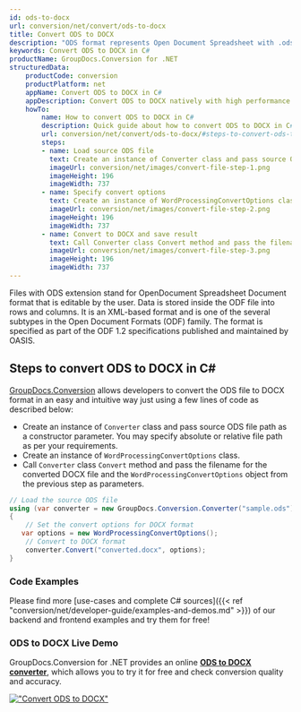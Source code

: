 ```yaml
---
id: ods-to-docx
url: conversion/net/convert/ods-to-docx
title: Convert ODS to DOCX
description: "ODS format represents Open Document Spreadsheet with .ods extension. Learn how to convert ODS to DOCX file programmatically in C# language using GroupDocs.Conversion for .NET library."
keywords: Convert ODS to DOCX in C#
productName: GroupDocs.Conversion for .NET
structuredData:
    productCode: conversion
    productPlatform: net
    appName: Convert ODS to DOCX in C#
    appDescription: Convert ODS to DOCX natively with high performance using C# language and server side GroupDocs.Conversion for .NET APIs, without the use of any software like Microsoft or Open Office.
    howTo:
        name: How to convert ODS to DOCX in C# 
        description: Quick guide about how to convert ODS to DOCX in C# with high performance and accuracy.
        url: conversion/net/convert/ods-to-docx/#steps-to-convert-ods-to-docx-in-c
        steps:
        - name: Load source ODS file 
          text: Create an instance of Converter class and pass source ODS file path as a constructor parameter. You may specify absolute or relative file path as per your requirements. 
          imageUrl: conversion/net/images/convert-file-step-1.png
          imageHeight: 196
          imageWidth: 737
        - name: Specify convert options 
          text: Create an instance of WordProcessingConvertOptions class.
          imageUrl: conversion/net/images/convert-file-step-2.png
          imageHeight: 196
          imageWidth: 737
        - name: Convert to DOCX and save result 
          text: Call Converter class Convert method and pass the filename for the converted HTML file and the WordProcessingConvertOptions object from the previous step as parameters.
          imageUrl: conversion/net/images/convert-file-step-3.png
          imageHeight: 196
          imageWidth: 737
---
```


Files with ODS extension stand for OpenDocument Spreadsheet Document format that is editable by the user. Data is stored inside the ODF file into rows and columns. It is an XML-based format and is one of the several subtypes in the Open Document Formats (ODF) family. The format is specified as part of the ODF 1.2 specifications published and maintained by OASIS.

## Steps to convert ODS to DOCX in C#

[GroupDocs.Conversion](https://products.groupdocs.com/conversion/net) allows developers to convert the ODS file to DOCX format in an easy and intuitive way just using a few lines of code as described below:

* Create an instance of `Converter` class and pass source ODS file path as a constructor parameter. You may specify absolute or relative file path as per your requirements. 
* Create an instance of `WordProcessingConvertOptions` class.
* Call `Converter` class `Convert` method and pass the filename for the converted DOCX file and the `WordProcessingConvertOptions` object from the previous step as parameters.

```csharp
// Load the source ODS file
using (var converter = new GroupDocs.Conversion.Converter("sample.ods"))
{
    // Set the convert options for DOCX format
   var options = new WordProcessingConvertOptions();
    // Convert to DOCX format
    converter.Convert("converted.docx", options);
}
```

### Code Examples

Please find more [use-cases and complete C# sources]({{< ref "conversion/net/developer-guide/examples-and-demos.md" >}}) of our backend and frontend examples and try them for free!

### ODS to DOCX Live Demo

GroupDocs.Conversion for .NET provides an online [**ODS to DOCX converter**](https://products.groupdocs.app/conversion/ods-to-docx), which allows you to try it for free and check conversion quality and accuracy.

[!["Convert ODS to DOCX"](conversion/net/images/convert-to-docx/convert-ods-to-docx.png)](https://products.groupdocs.app/conversion/ods-to-docx)